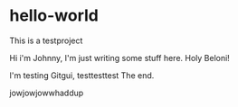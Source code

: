 # hello-world
This is a testproject

Hi i'm Johnny, I'm just writing some stuff here.
Holy Beloni!

I'm testing Gitgui, testtesttest
The end.

jowjowjowwhaddup
